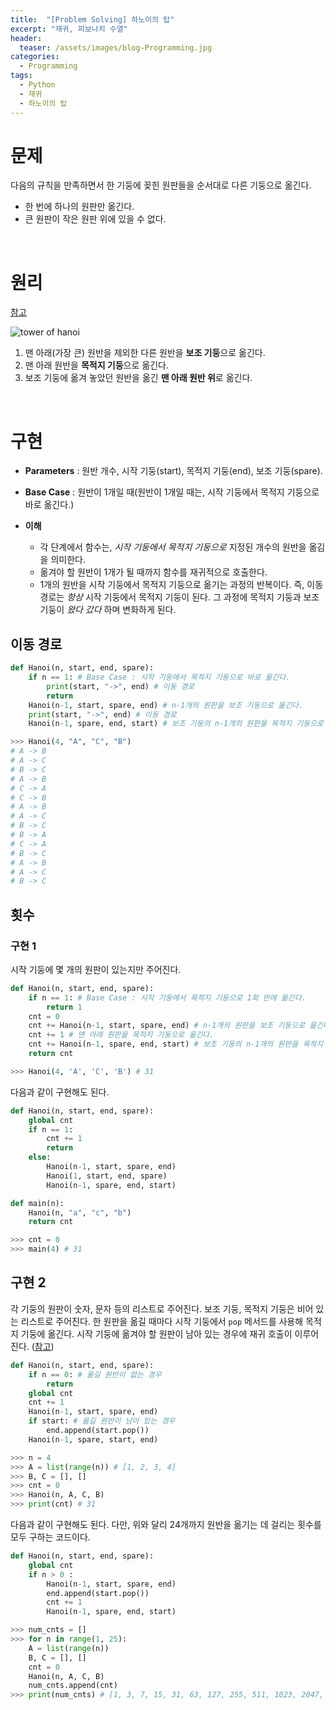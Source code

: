 ```yaml
---
title:  "[Problem Solving] 하노이의 탑"
excerpt: "재귀, 피보나치 수열"
header:
  teaser: /assets/images/blog-Programming.jpg
categories:
  - Programming
tags:
  - Python
  - 재귀
  - 하노이의 탑
---
```




# 문제





 다음의 규칙을 만족하면서 한 기둥에 꽂힌 원판들을 순서대로 다른 기둥으로 옮긴다.

* 한 번에 하나의 원판만 옮긴다.
* 큰 원판이 작은 원판 위에 있을 수 없다.

<br>

# 원리





[참고](https://www.youtube.com/watch?v=buWXDMbY3Ww)



![tower of hanoi]({{site.url}}/assets/images/hanoi.png)



1. 맨 아래(가장 큰) 원반을 제외한 다른 원반을 **보조 기둥**으로 옮긴다.
2. 맨 아래 원반을 **목적지 기둥**으로 옮긴다.
3. 보조 기둥에 옮겨 놓았던 원반을 옮긴 **맨 아래 원반 위**로 옮긴다.

<br>

# 구현





* **Parameters** : 원반 개수, 시작 기둥(start), 목적지 기둥(end), 보조 기둥(spare).

* **Base Case** : 원반이 1개일 때(원반이 1개일 때는, 시작 기둥에서 목적지 기둥으로 바로 옮긴다.)
* **이해** 
  * 각 단계에서 함수는, *시작 기둥에서 목적지 기둥으로* 지정된 개수의 원반을 옮김을 의미한다.
  * 옮겨야 할 원반이 1개가 될 때까지 함수를 재귀적으로 호출한다.
  * 1개의 원반을 시작 기둥에서 목적지 기둥으로 옮기는 과정의 반복이다. 즉, 이동 경로는 *항상* 시작 기둥에서 목적지 기둥이 된다. 그 과정에 목적지 기둥과 보조 기둥이 *왔다 갔다* 하며 변화하게 된다. 



## 이동 경로

```python
def Hanoi(n, start, end, spare):
    if n == 1: # Base Case : 시작 기둥에서 목적지 기둥으로 바로 옮긴다.
        print(start, "->", end) # 이동 경로
        return
    Hanoi(n-1, start, spare, end) # n-1개의 원판을 보조 기둥으로 옮긴다.
    print(start, "->", end) # 이동 경로
    Hanoi(n-1, spare, end, start) # 보조 기둥의 n-1개의 원판을 목적지 기둥으로 옮긴다.

>>> Hanoi(4, "A", "C", "B")
# A -> B
# A -> C
# B -> C
# A -> B
# C -> A
# C -> B
# A -> B
# A -> C
# B -> C
# B -> A
# C -> A
# B -> C
# A -> B
# A -> C
# B -> C
```





## 횟수



### 구현 1

 시작 기둥에 몇 개의 원판이 있는지만 주어진다. 

```python
def Hanoi(n, start, end, spare):
    if n == 1: # Base Case : 시작 기둥에서 목적지 기둥으로 1회 만에 옮긴다.
        return 1
    cnt = 0
    cnt += Hanoi(n-1, start, spare, end) # n-1개의 원판을 보조 기둥으로 옮긴다.
    cnt += 1 # 맨 아래 원판을 목적지 기둥으로 옮긴다.
    cnt += Hanoi(n-1, spare, end, start) # 보조 기둥의 n-1개의 원판을 목적지 기둥으로 옮긴다.
    return cnt

>>> Hanoi(4, 'A', 'C', 'B') # 31
```

 다음과 같이 구현해도 된다.

```python
def Hanoi(n, start, end, spare):
    global cnt
    if n == 1:
        cnt += 1
        return
    else:
        Hanoi(n-1, start, spare, end)
        Hanoi(1, start, end, spare)
        Hanoi(n-1, spare, end, start)

def main(n):
    Hanoi(n, "a", "c", "b")
    return cnt

>>> cnt = 0
>>> main(4) # 31
```



## 구현 2

 각 기둥의 원판이 숫자, 문자 등의 리스트로 주어진다. 보조 기둥, 목적지 기둥은 비어 있는 리스트로 주어진다. 한 원판을 옮길 때마다 시작 기둥에서 `pop` 메서드를 사용해 목적지 기둥에 옮긴다. 시작 기둥에 옮겨야 할 원판이 남아 있는 경우에 재귀 호출이 이루어진다. ([참고](https://scipython.com/book/chapter-2-the-core-python-language-i/examples/the-tower-of-hanoi/))

```python
def Hanoi(n, start, end, spare):
    if n == 0: # 옮길 원반이 없는 경우
        return
    global cnt
    cnt += 1
    Hanoi(n-1, start, spare, end)
    if start: # 옮길 원반이 남아 있는 경우
        end.append(start.pop())
    Hanoi(n-1, spare, start, end)

>>> n = 4
>>> A = list(range(n)) # [1, 2, 3, 4]
>>> B, C = [], []
>>> cnt = 0
>>> Hanoi(n, A, C, B)
>>> print(cnt) # 31
```



 다음과 같이 구현해도 된다. 다만, 위와 달리 24개까지 원반을 옮기는 데 걸리는 횟수를 모두 구하는 코드이다.

```python
def Hanoi(n, start, end, spare):    
    global cnt
    if n > 0 :
        Hanoi(n-1, start, spare, end)
        end.append(start.pop())
        cnt += 1
        Hanoi(n-1, spare, end, start)

>>> num_cnts = []
>>> for n in range(1, 25):
    A = list(range(n))
    B, C = [], []
    cnt = 0
    Hanoi(n, A, C, B)
    num_cnts.append(cnt)
>>> print(num_cnts) # [1, 3, 7, 15, 31, 63, 127, 255, 511, 1023, 2047, 4095, 8191, 16383, 32767, 65535, 131071, 262143, 524287, 1048575, 2097151, 4194303, 8388607, 16777215]
```

